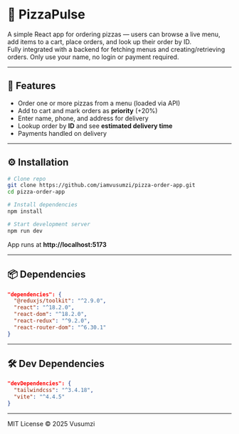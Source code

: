 # 🍕 PizzaPulse

A simple React app for ordering pizzas — users can browse a live menu, add items to a cart, place orders, and look up their order by ID.  
Fully integrated with a backend for fetching menus and creating/retrieving orders. Only use your name, no login or payment required.

---

## 🚀 Features

- Order one or more pizzas from a menu (loaded via API)
- Add to cart and mark orders as **priority** (+20%)
- Enter name, phone, and address for delivery
- Lookup order by **ID** and see **estimated delivery time**
- Payments handled on delivery

---

## ⚙️ Installation

```bash
# Clone repo
git clone https://github.com/iamvusumzi/pizza-order-app.git
cd pizza-order-app

# Install dependencies
npm install

# Start development server
npm run dev
```

App runs at **http://localhost:5173**

---

## 📦 Dependencies

```json
"dependencies": {
  "@reduxjs/toolkit": "^2.9.0",
  "react": "^18.2.0",
  "react-dom": "^18.2.0",
  "react-redux": "^9.2.0",
  "react-router-dom": "^6.30.1"
}
```

---

## 🛠️ Dev Dependencies

```json
"devDependencies": {
  "tailwindcss": "^3.4.18",
  "vite": "^4.4.5"
}
```

---

MIT License © 2025 Vusumzi
